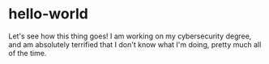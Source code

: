 # hello-world
Let's see how this thing goes!
I am working on my cybersecurity degree, and am absolutely terrified that I don't know what I'm doing, pretty much all of the time.
